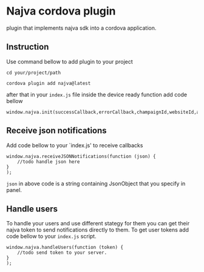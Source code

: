 # Najva cordova plugin
plugin that implements najva sdk into a cordova application.

## Instruction 

Use command bellow to add plugin to your project

```
cd your/project/path

cordova plugin add najva@latest
```

after that in your `index.js` file inside the device ready function add code bellow

```
window.najva.init(successCallback,errorCallback,champaignId,websiteId,apikey,enableLocation);
```

## Receive json notifications

Add code bellow to your `index.js' to receive callbacks

```
window.najva.receiveJSONNotifications(function (json) {
    //todo handle json here
}
);
```

`json` in above code is a string containing JsonObject that you specify in panel.

## Handle users

To handle your users and use different stategy for them you can get their najva token to send notifications directly to them.
To get user tokens add code bellow to your `index.js` script.

```
window.najva.handleUsers(function (token) {
    //todo send token to your server.
}
);
```